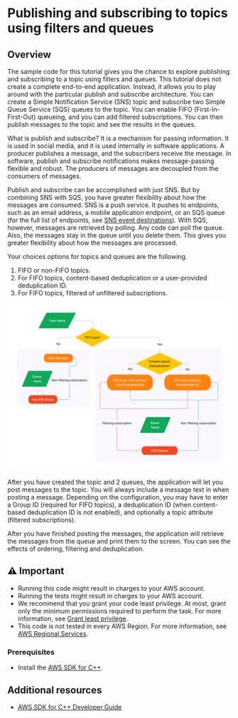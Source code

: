 
# Publishing and subscribing to topics using filters and queues

## Overview

The sample code for this tutorial gives you the chance to explore publishing and subscribing to a topic using filters and queues. 
This tutorial does not create a complete end-to-end application. Instead, it allows you to play around with the particular publish and 
subscribe architecture.  You can create a Simple Notification Service (SNS) topic and subscribe two Simple Queue Service (SQS) queues to 
the topic. You can enable FIFO (First-In-First-Out) queueing, and you can add filtered subscriptions. You can then publish messages 
to the topic and see the results in the queues.

What is publish and subscribe? It is a mechanism for passing information. It is used in social media, and it is used internally in 
software applications. A producer publishes a message, and the subscribers receive the message. In software, publish and subscribe 
notifications makes message-passing flexible and robust. The producers of messages are decoupled from the consumers of messages.

Publish and subscribe can be accomplished with just SNS. But by combining SNS with SQS, you have greater flexibility about how 
the messages are consumed. SNS is a push service. It pushes to endpoints, such as an email address, a mobile application endpoint, 
or an SQS queue (for the full list of endpoints, see  [SNS event destinations](https://docs.aws.amazon.com/sns/latest/dg/sns-event-destinations.html)). With SQS, however, messages are retrieved by polling. 
Any code can poll the queue. Also, the messages stay in the queue until you delete them. This gives you greater flexibility 
about how the messages are processed.

Your choices options for topics and queues are the following.

1. FIFO or non-FIFO topics.
2. For FIFO topics, content-based deduplication or a user-provided deduplication ID.
3. For FIFO topics, filtered of unfiltered subscriptions.

![diagram of options for topics and queues](images/fifo_topics_diagram.png)

After you have created the topic and 2 queues, the application will let you post messages to the topic. You will always include a message text in when posting a message. Depending on the configuration, you may have to enter a Group ID (required for FIFO topics), a deduplication ID (when content-based deduplication ID is not enabled), and optionally a topic attribute (filtered subscriptions).

After you have finished posting the messages, the application will retrieve the messages from the queue and print them to the screen. You can see the effects of ordering, filtering and deduplication.

## ⚠️ Important

* Running this code might result in charges to your AWS account. 
* Running the tests might result in charges to your AWS account.
*  We recommend that you grant your code least privilege. At most, grant only the minimum permissions required to perform the task. For more information, see [Grant least privilege](https://docs.aws.amazon.com/IAM/latest/UserGuide/best-practices.html#grant-least-privilege). 
* This code is not tested in every AWS Region. For more information, see [AWS Regional Services](https://aws.amazon.com/about-aws/global-infrastructure/regional-product-services).

### Prerequisites

* Install the [AWS SDK for C++](https://docs.aws.amazon.com/sdk-for-cpp/v1/developer-guide/getting-started.html).


## Additional resources
* [AWS SDK for C++ Developer Guide](https://docs.aws.amazon.com/sdk-for-cpp/v1/developer-guide/welcome.html) 
